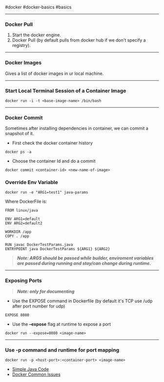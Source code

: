 #docker #docker-basics #basics 
***
### Docker Pull
1. Start the docker engine.
2. Docker Pull (by default pulls from docker hub if we don't specify a registry).
***
### Docker Images
Gives a list of docker images in ur local machine.
***
### Start Local Terminal Session of a Container Image
```
docker run -i -t <base-image-name> /bin/bash
```
***
### Docker Commit
Sometimes after installing dependencies in container, we can commit a snapshot of it.
- First check the docker container history
```
docker ps -a
```
- Choose the container Id and do a commit
```
docker commit <container-id> <new-name-of-image>
```

### Override Env Variable
```
docker run -e "ARG1=test1" java-params
```
Where DockerFile is:
```
FROM linux/java

ENV ARG1=default
ENV ARG2=default2

WORKDIR /app
COPY . /app

RUN javac DockerTestParams.java
ENTRYPOINT java DockerTestParams ${ARG1} ${ARG2}
```
>**_Note: ARGS should be passed while builder, enviroment variables are passed during running and stay/can change during runtime._**
***
### Exposing Ports
> **_Note: only for documenting_**
- Use the EXPOSE command in Dockerfile (by default it's TCP use /udp after port number for udp)
```
EXPOSE 8080
```
- Use the **–expose** flag at runtime to expose a port
```
docker run --expose=8080 <image-name>
```
***
### Use -p command and runtime for port mapping
```
docker run -p <host-port>:<container-port> <image-name>
```

- [Simple Java Code](SimpleJavaCode)
- [Docker Common Issues](DockerCommonIssues)
